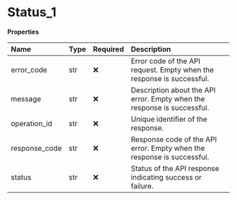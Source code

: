 # Status_1

**Properties**

| Name          | Type | Required | Description                                                             |
| :------------ | :--- | :------- | :---------------------------------------------------------------------- |
| error_code    | str  | ❌       | Error code of the API request. Empty when the response is successful.   |
| message       | str  | ❌       | Description about the API error. Empty when the response is successful. |
| operation_id  | str  | ❌       | Unique identifier of the response.                                      |
| response_code | str  | ❌       | Response code of the API error. Empty when the response is successful.  |
| status        | str  | ❌       | Status of the API response indicating success or failure.               |
